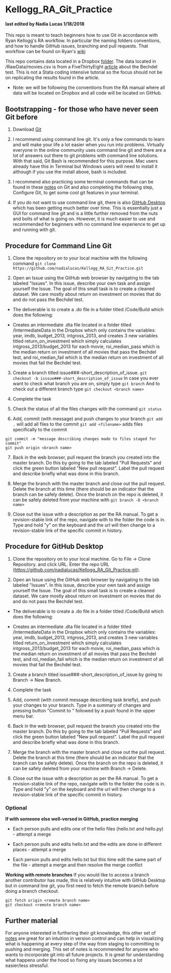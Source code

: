 # Kellogg_RA_Git_Practice 
#### last edited by Nadia Lucas 1/18/2018

This repo is meant to teach beginners how to use Git in accordance with Ryan Kellogg's RA workflow. In particular the naming folders conventions, and how to handle GitHub issues, branching and pull requests. That workflow can be found on Ryan's [wiki](https://github.com/kelloggrk/Kellogg_RA_Manual/wiki)

This repo contains data located in a Dropbox [folder](https://www.dropbox.com/sh/5qz98h5ew3tlfbk/AADcgfQl-dhfLso1BbAkpQMja?dl=0). The data located in /RawData/movies.csv is from a FiveThirtyEight [article](https://fivethirtyeight.com/features/the-dollar-and-cents-case-against-hollywoods-exclusion-of-women/) about the Bechdel test. This is not a Stata coding intensive tutorial so the focus should not be on replicating the results found in the article.

* Note: we will be following the conventions from the RA manual where all data will be located on Dropbox and all code will be located on GitHub. 

## Bootstrapping - for those who have never seen Git before

1. Download [Git](https://git-scm.com/)

2. I recommend using command line git. It's only a few commands to learn and will make your life a lot easier when you run into problems. Virtually everyone in the online community uses command line git and there are a lot of answers out there to git problems with command line solutions. With that said, Git Bash is recommended for this purpose. Mac users already have this in Terminal but Windows users will need to install it although if you use the install above, bash is included.

3. I recommend also practicing some terminal commands that can be found in these [notes]( https://ocw.mit.edu/ans7870/6/6.005/s16/getting-started/#terminal) on Git and also completing the following step, Configure Git, to get some cool git features in your terminal.

4. If you do not want to use command line git, there is also [GitHub Desktop](https://desktop.github.com/) which has been getting much better over time. This is essentially just a GUI for command line git and is a little further removed from the nuts and bolts of what is going on. However, it is much easier to use and recommended for beginners with no command line experience to get up and running with git.

## Procedure for Command Line Git

1. Clone the repository on to your local machine with the following command
```git clone https://github.com/nadialucas/Kellogg_RA_Git_Practice.git```

2. Open an Issue using the GitHub web browser by navigating to the tab labeled "Issues". In this issue, describe your own task and assign yourself the Issue. The goal of this small task is to create a cleaned dataset. We care mostly about return on investment on movies that do and do not pass the Bechdel test.

* The deliverable is to create a .do file in a folder titled /Code/Build which does the following:
  
* Creates an intermediate .dta file located in a folder titled /IntermediateData in the Dropbox which only contains the variables: year, imdb, budget_2013, intgross_2013, and creates 3 new variables titled return_on_investment which simply calculates intgross_2013/budget_2013 for each movie, roi_median_pass which is the median return on investment of all movies that pass the Bechdel test, and roi_median_fail which is the median return on investment of all movies that fail the Bechdel test.

3. Create a branch titled issue###-short_description_of_issue. 
```git checkout -b isssue###-short_description_of_issue```
In case you ever want to check what branch you are on, simply type 
```git branch```
And to check out a different branch type
```git checkout <branch name>```

4. Complete the task

5. Check the status of all the files changes with the command
```git status```

6. Add, commit (with message) and push changes to your branch
```git add .```
will add all files to the commit
```git add <filename>```
adds files specifically to the commit
```
git commit -m "message describing changes made to files staged for commit"
git push origin <branch name>
```

7. Back in the web browser, pull request the branch you created into the master branch. Do this by going to the tab labeled "Pull Requests" and click the green button labeled "New pull request". Label the pull request and describe briefly what was done in this branch. 

8. Merge the branch with the master branch and close out the pull request. Delete the branch at this time (there should be an indicator that the branch can be safely delete). Once the branch on the repo is deleted, it can be safely deleted from your machine with
```git branch -D <branch name>```

9. Close out the issue with a description as per the RA manual. To get a revision-stable link of the repo, navigate with to the folder the code is in. Type and hold "y" on the keyboard and the url will then change to a revision-stable link of the specific commit in history.


## Procedure for GitHub Desktop

1. Clone the repository on to your local machine. Go to File -> Clone Repository. and click URL. Enter the repo URL (https://github.com/nadialucas/Kellogg_RA_Git_Practice.git).

2. Open an Issue using the GitHub web browser by navigating to the tab labeled "Issues". In this issue, describe your own task and assign yourself the Issue. The goal of this small task is to create a cleaned dataset. We care mostly about return on investment on movies that do and do not pass the Bechdel test.

* The deliverable is to create a .do file in a folder titled /Code/Build which does the following:
  
* Creates an intermediate .dta file located in a folder titled /IntermediateData in the Dropbox which only contains the variables: year, imdb, budget_2013, intgross_2013, and creates 3 new variables titled return_on_investment which simply calculates intgross_2013/budget_2013 for each movie, roi_median_pass which is the median return on investment of all movies that pass the Bechdel test, and roi_median_fail which is the median return on investment of all movies that fail the Bechdel test.

3. Create a branch titled issue###-short_description_of_issue by going to Branch -> New Branch.

4. Complete the task

5. Add, commit (with commit message describing task briefly), and push your changes to your branch. Type in a summary of changes and pressing button "Commit to <branch name>" followed by a push found in the upper menu bar.

6. Back in the web browser, pull request the branch you created into the master branch. Do this by going to the tab labeled "Pull Requests" and click the green button labeled "New pull request". Label the pull request and describe briefly what was done in this branch. 

7. Merge the branch with the master branch and close out the pull request. Delete the branch at this time (there should be an indicator that the branch can be safely delete). Once the branch on the repo is deleted, it can be safely deleted from your machine with Branch -> Delete.

8. Close out the issue with a description as per the RA manual. To get a revision-stable link of the repo, navigate with to the folder the code is in. Type and hold "y" on the keyboard and the url will then change to a revision-stable link of the specific commit in history.

### Optional

**If with someone else well-versed in GitHub, practice merging**

* Each person pulls and edits one of the hello files (hello.txt and hello.py) - attempt a merge
  
* Each person pulls and edits hello.txt and the edits are done in different places - attempt a merge
  
* Each person pulls and edits hello.txt but this time edit the same part of the file - attempt a merge and then resolve the merge conflict

**Working with remote branches**
If you would like to access a branch another contributor has made, this is relatively intuitive with GitHub Desktop but in command line git, you first need to fetch the remote branch before doing a branch checkout.
```
git fetch origin <remote branch name>
git checkout <remote branch name>
```
  
## Further material

For anyone interested in furthering their git knowledge, this other set of [notes](https://ocw.mit.edu/ans7870/6/6.005/s16/classes/05-version-control/) are great for an intuition in version control and can help in visualizing what is happening at every step of the way from staging to committing to pushing and merging. This set of notes is recommended for anyone who wants to incorporate git into all future projects. It is great for understanding what happens under the hood so fixing any issues becomes a lot easier/less stressful.
